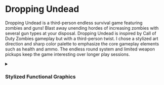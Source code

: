 # Dropping Undead
Dropping Undead is a third-person endless survival game featuring zombies and guns! Blast away unending hordes of increasing zombies with several gun types at your disposal. Dropping Undead is inspired by Call of Duty Zombies gameplay but with a third-person twist. I chose a stylized art direction and sharp color palette to emphasize the core gameplay elements such as health and ammo. The endless round system and limited weapon pickups keep the game interesting over longer play sessions.

<details>
  <summary> 
    <h3>
      Stylized Functional Graphics
    </h3>
  </summary>

I didn't have much time to make many 3D assets and textures for this project, so I found a creative solution using unlit shaders! Everything from the characters to the particles use unlit shading, with an emphasis on contrasting colors.

![image](https://github.com/JoshuaPelican/Code-Showcase/assets/65318134/459f69f9-e728-4462-b3a7-e7c1dfbb0717)

The color gradients from green to red communicate important gameplay information without the need for a HUD. Guns, for example, are bright green when full of ammo and red when out of ammo. Enemies and the player change from green to red as their health runs out.

![image](https://github.com/JoshuaPelican/Code-Showcase/assets/65318134/208e58a1-a238-41a9-844d-4ecd8b8bc18a)

I needed some way to give the 3D environment a sense of depth without proper lighting. I discovered that the Unity fog system still interacts with unlit shaders! I tweaked it to work with my shader setup and matched it with the game's palette so the environment slowly fades into the background and the subtle shapes of the geometry stand out.
</details>
